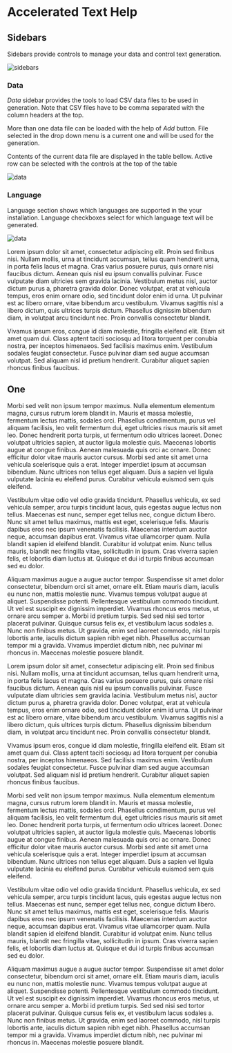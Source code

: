 # Accelerated Text Help

## Sidebars

Sidebars provide controls to manage your data and control text generation.

![sidebars](help/sidebars.png)

### Data

*Data* sidebar provides the tools to load CSV data files to be used in generation. Note that CSV files have to be comma separated with the column headers at the top.

More than one data file can be loaded with the help of *Add* button. File selected in the drop down menu is a current one and will be used for the generation.

Contents of the current data file are displayed in the table bellow. Active row can be selected with the controls at the top of the table 

![data](help/data.png)

### Language

Language section shows which languages are supported in the your installation. Language checkboxes select for which language text will be generated.

![data](help/language.png)

Lorem ipsum dolor sit amet, consectetur adipiscing elit. Proin sed finibus nisi. Nullam mollis, urna at tincidunt accumsan, tellus quam hendrerit urna, in porta felis lacus et magna. Cras varius posuere purus, quis ornare nisi faucibus dictum. Aenean quis nisl eu ipsum convallis pulvinar. Fusce vulputate diam ultricies sem gravida lacinia. Vestibulum metus nisl, auctor dictum purus a, pharetra gravida dolor. Donec volutpat, erat at vehicula tempus, eros enim ornare odio, sed tincidunt dolor enim id urna. Ut pulvinar est ac libero ornare, vitae bibendum arcu vestibulum. Vivamus sagittis nisl a libero dictum, quis ultrices turpis dictum. Phasellus dignissim bibendum diam, in volutpat arcu tincidunt nec. Proin convallis consectetur blandit.

Vivamus ipsum eros, congue id diam molestie, fringilla eleifend elit. Etiam sit amet quam dui. Class aptent taciti sociosqu ad litora torquent per conubia nostra, per inceptos himenaeos. Sed facilisis maximus enim. Vestibulum sodales feugiat consectetur. Fusce pulvinar diam sed augue accumsan volutpat. Sed aliquam nisl id pretium hendrerit. Curabitur aliquet sapien rhoncus finibus faucibus.

## One

Morbi sed velit non ipsum tempor maximus. Nulla elementum elementum magna, cursus rutrum lorem blandit in. Mauris et massa molestie, fermentum lectus mattis, sodales orci. Phasellus condimentum, purus vel aliquam facilisis, leo velit fermentum dui, eget ultricies risus mauris sit amet leo. Donec hendrerit porta turpis, ut fermentum odio ultrices laoreet. Donec volutpat ultricies sapien, at auctor ligula molestie quis. Maecenas lobortis augue at congue finibus. Aenean malesuada quis orci ac ornare. Donec efficitur dolor vitae mauris auctor cursus. Morbi sed ante sit amet urna vehicula scelerisque quis a erat. Integer imperdiet ipsum at accumsan bibendum. Nunc ultrices non tellus eget aliquam. Duis a sapien vel ligula vulputate lacinia eu eleifend purus. Curabitur vehicula euismod sem quis eleifend.

Vestibulum vitae odio vel odio gravida tincidunt. Phasellus vehicula, ex sed vehicula semper, arcu turpis tincidunt lacus, quis egestas augue lectus non tellus. Maecenas est nunc, semper eget tellus nec, congue dictum libero. Nunc sit amet tellus maximus, mattis est eget, scelerisque felis. Mauris dapibus eros nec ipsum venenatis facilisis. Maecenas interdum auctor neque, accumsan dapibus erat. Vivamus vitae ullamcorper quam. Nulla blandit sapien id eleifend blandit. Curabitur id volutpat enim. Nunc tellus mauris, blandit nec fringilla vitae, sollicitudin in ipsum. Cras viverra sapien felis, et lobortis diam luctus at. Quisque et dui id turpis finibus accumsan sed eu dolor.

Aliquam maximus augue a augue auctor tempor. Suspendisse sit amet dolor consectetur, bibendum orci sit amet, ornare elit. Etiam mauris diam, iaculis eu nunc non, mattis molestie nunc. Vivamus tempus volutpat augue at aliquet. Suspendisse potenti. Pellentesque vestibulum commodo tincidunt. Ut vel est suscipit ex dignissim imperdiet. Vivamus rhoncus eros metus, ut ornare arcu semper a. Morbi id pretium turpis. Sed sed nisi sed tortor placerat pulvinar. Quisque cursus felis ex, et vestibulum lacus sodales a. Nunc non finibus metus. Ut gravida, enim sed laoreet commodo, nisl turpis lobortis ante, iaculis dictum sapien nibh eget nibh. Phasellus accumsan tempor mi a gravida. Vivamus imperdiet dictum nibh, nec pulvinar mi rhoncus in. Maecenas molestie posuere blandit.

Lorem ipsum dolor sit amet, consectetur adipiscing elit. Proin sed finibus nisi. Nullam mollis, urna at tincidunt accumsan, tellus quam hendrerit urna, in porta felis lacus et magna. Cras varius posuere purus, quis ornare nisi faucibus dictum. Aenean quis nisl eu ipsum convallis pulvinar. Fusce vulputate diam ultricies sem gravida lacinia. Vestibulum metus nisl, auctor dictum purus a, pharetra gravida dolor. Donec volutpat, erat at vehicula tempus, eros enim ornare odio, sed tincidunt dolor enim id urna. Ut pulvinar est ac libero ornare, vitae bibendum arcu vestibulum. Vivamus sagittis nisl a libero dictum, quis ultrices turpis dictum. Phasellus dignissim bibendum diam, in volutpat arcu tincidunt nec. Proin convallis consectetur blandit.

Vivamus ipsum eros, congue id diam molestie, fringilla eleifend elit. Etiam sit amet quam dui. Class aptent taciti sociosqu ad litora torquent per conubia nostra, per inceptos himenaeos. Sed facilisis maximus enim. Vestibulum sodales feugiat consectetur. Fusce pulvinar diam sed augue accumsan volutpat. Sed aliquam nisl id pretium hendrerit. Curabitur aliquet sapien rhoncus finibus faucibus.

Morbi sed velit non ipsum tempor maximus. Nulla elementum elementum magna, cursus rutrum lorem blandit in. Mauris et massa molestie, fermentum lectus mattis, sodales orci. Phasellus condimentum, purus vel aliquam facilisis, leo velit fermentum dui, eget ultricies risus mauris sit amet leo. Donec hendrerit porta turpis, ut fermentum odio ultrices laoreet. Donec volutpat ultricies sapien, at auctor ligula molestie quis. Maecenas lobortis augue at congue finibus. Aenean malesuada quis orci ac ornare. Donec efficitur dolor vitae mauris auctor cursus. Morbi sed ante sit amet urna vehicula scelerisque quis a erat. Integer imperdiet ipsum at accumsan bibendum. Nunc ultrices non tellus eget aliquam. Duis a sapien vel ligula vulputate lacinia eu eleifend purus. Curabitur vehicula euismod sem quis eleifend.

Vestibulum vitae odio vel odio gravida tincidunt. Phasellus vehicula, ex sed vehicula semper, arcu turpis tincidunt lacus, quis egestas augue lectus non tellus. Maecenas est nunc, semper eget tellus nec, congue dictum libero. Nunc sit amet tellus maximus, mattis est eget, scelerisque felis. Mauris dapibus eros nec ipsum venenatis facilisis. Maecenas interdum auctor neque, accumsan dapibus erat. Vivamus vitae ullamcorper quam. Nulla blandit sapien id eleifend blandit. Curabitur id volutpat enim. Nunc tellus mauris, blandit nec fringilla vitae, sollicitudin in ipsum. Cras viverra sapien felis, et lobortis diam luctus at. Quisque et dui id turpis finibus accumsan sed eu dolor.

Aliquam maximus augue a augue auctor tempor. Suspendisse sit amet dolor consectetur, bibendum orci sit amet, ornare elit. Etiam mauris diam, iaculis eu nunc non, mattis molestie nunc. Vivamus tempus volutpat augue at aliquet. Suspendisse potenti. Pellentesque vestibulum commodo tincidunt. Ut vel est suscipit ex dignissim imperdiet. Vivamus rhoncus eros metus, ut ornare arcu semper a. Morbi id pretium turpis. Sed sed nisi sed tortor placerat pulvinar. Quisque cursus felis ex, et vestibulum lacus sodales a. Nunc non finibus metus. Ut gravida, enim sed laoreet commodo, nisl turpis lobortis ante, iaculis dictum sapien nibh eget nibh. Phasellus accumsan tempor mi a gravida. Vivamus imperdiet dictum nibh, nec pulvinar mi rhoncus in. Maecenas molestie posuere blandit.

